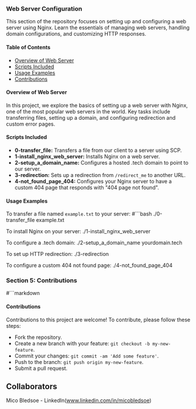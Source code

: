 ### Web Server Configuration

This section of the repository focuses on setting up and configuring a web server using Nginx. Learn the essentials of managing web servers, handling domain configurations, and customizing HTTP responses.

#### Table of Contents

- [Overview of Web Server](#overview-of-web-server)
- [Scripts Included](#scripts-included)
- [Usage Examples](#usage-examples)
- [Contributions](#contributions)

#### Overview of Web Server

In this project, we explore the basics of setting up a web server with Nginx, one of the most popular web servers in the world. Key tasks include transferring files, setting up a domain, and configuring redirection and custom error pages.

#### Scripts Included

- **0-transfer_file:** Transfers a file from our client to a server using SCP.
- **1-install_nginx_web_server:** Installs Nginx on a web server.
- **2-setup_a_domain_name:** Configures a hosted .tech domain to point to our server.
- **3-redirection:** Sets up a redirection from `/redirect_me` to another URL.
- **4-not_found_page_404:** Configures your Nginx server to have a custom 404 page that responds with "404 page not found".

#### Usage Examples

To transfer a file named `example.txt` to your server:
#```bash
./0-transfer_file example.txt

To install Nginx on your server:
./1-install_nginx_web_server

To configure a .tech domain:
./2-setup_a_domain_name yourdomain.tech

To set up HTTP redirection:
./3-redirection

To configure a custom 404 not found page:
./4-not_found_page_404


### Section 5: Contributions
#```markdown
#### Contributions

Contributions to this project are welcome! To contribute, please follow these steps:
- Fork the repository.
- Create a new branch with your feature: `git checkout -b my-new-feature`.
- Commit your changes: `git commit -am 'Add some feature'`.
- Push to the branch: `git push origin my-new-feature`.
- Submit a pull request.

## Collaborators
Mico Bledsoe - LinkedIn(www.linkedin.com/in/micobledsoe)

